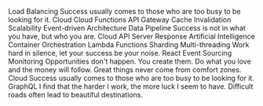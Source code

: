 Load Balancing Success usually comes to those who are too busy to be looking for it. Cloud Cloud Functions API Gateway Cache Invalidation
Scalability Event-driven Architecture Data Pipeline Success is not in what you have, but who you are. Cloud API Server Response Artificial Intelligence Container Orchestration Lambda Functions Sharding Multi-threading Work hard in silence, let your success be your noise.
React Event Sourcing Monitoring Opportunities don't happen. You create them. Do what you love and the money will follow. Great things never come from comfort zones. Cloud Success usually comes to those who are too busy to be looking for it. GraphQL I find that the harder I work, the more luck I seem to have. Difficult roads often lead to beautiful destinations.
